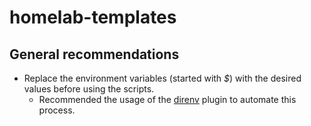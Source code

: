 # homelab-templates

## General recommendations
  - Replace the environment variables (started with _$_) with the desired values before using the scripts.
    - Recommended the usage of the [direnv](https://direnv.net/) plugin to automate this process.
